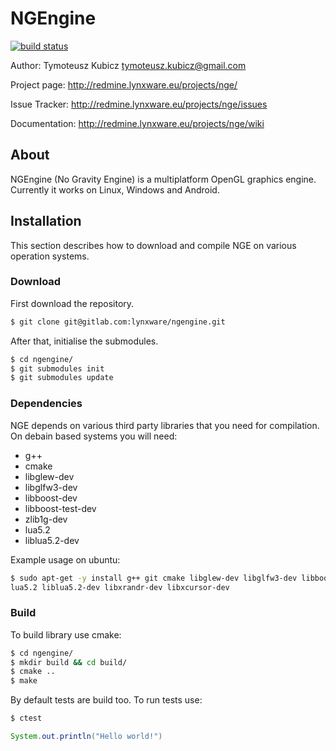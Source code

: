 # **NGEngine** #

[![build status](https://gitlab.com/ci/projects/6667/status.png?ref=master)](https://gitlab.com/ci/projects/6667?ref=master)

Author: Tymoteusz Kubicz <tymoteusz.kubicz@gmail.com>

Project page: http://redmine.lynxware.eu/projects/nge/

Issue Tracker: http://redmine.lynxware.eu/projects/nge/issues

Documentation: http://redmine.lynxware.eu/projects/nge/wiki

## About ##
NGEngine (No Gravity Engine) is a multiplatform OpenGL graphics engine. Currently it works on Linux, Windows and Android.



## Installation
This section describes how to download and compile NGE on various operation systems.

### Download
First download the repository.
```sh
$ git clone git@gitlab.com:lynxware/ngengine.git
```
After that, initialise the submodules.
```sh
$ cd ngengine/
$ git submodules init
$ git submodules update
```

### Dependencies
NGE depends on various third party libraries that you need for compilation. On debain based systems you will need:
* g++
* cmake
* libglew-dev
* libglfw3-dev
* libboost-dev
* libboost-test-dev
* zlib1g-dev
* lua5.2
* liblua5.2-dev

Example usage on ubuntu:
```sh
$ sudo apt-get -y install g++ git cmake libglew-dev libglfw3-dev libboost-dev libboost-test-dev zlib1g-dev \
lua5.2 liblua5.2-dev libxrandr-dev libxcursor-dev
```

### Build
To build library use cmake:
```sh
$ cd ngengine/
$ mkdir build && cd build/
$ cmake ..
$ make
```
By default tests are build too. To run tests use:
```sh
$ ctest
```

```java
System.out.println("Hello world!")
```